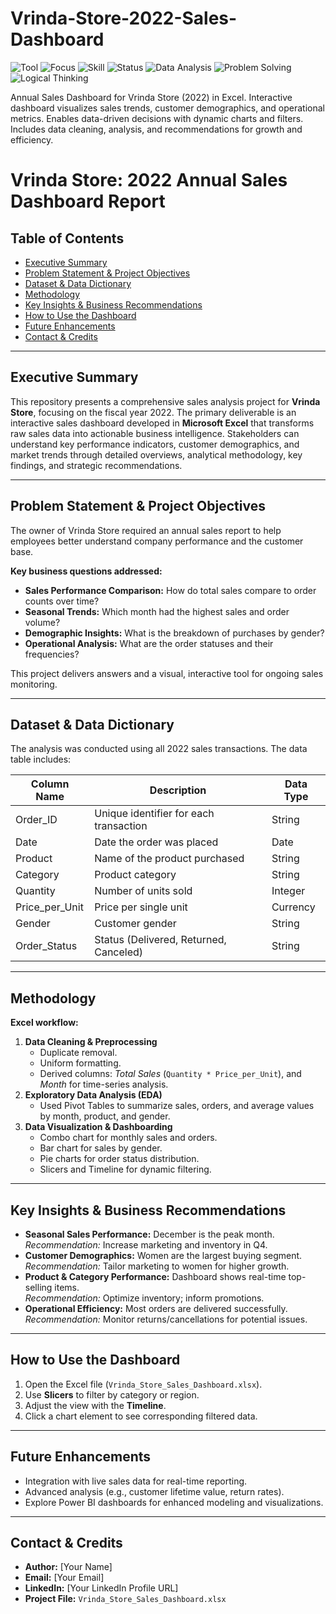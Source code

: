 # Vrinda-Store-2022-Sales-Dashboard


![Tool](https://img.shields.io/badge/Tool-Excel%20%2F%20Google%20Sheets-lightgreen?style=for-the-badge&logo=microsoft-excel&logoColor=white)
![Focus](https://img.shields.io/badge/Focus-Data%20Cleaning%20%7C%20EDA-blue?style=for-the-badge&logo=googleanalytics&logoColor=white)
![Skill](https://img.shields.io/badge/Skill-PivotTables%20%26%20Dashboard-orange?style=for-the-badge&logo=microsoftpowerpoint&logoColor=white)
![Status](https://img.shields.io/badge/Status-Completed-brightgreen?style=for-the-badge&logo=check-circle&logoColor=white)
![Data Analysis](https://img.shields.io/badge/Skill-Data%20Analysis-6f42c1?style=for-the-badge&logo=tableau&logoColor=white)
![Problem Solving](https://img.shields.io/badge/Skill-Problem%20Solving-ff4500?style=for-the-badge&logo=leanpub&logoColor=white)
![Logical Thinking](https://img.shields.io/badge/Skill-Logical%20Thinking-009688?style=for-the-badge&logo=brain&logoColor=white)

Annual Sales Dashboard for Vrinda Store (2022) in Excel. Interactive dashboard visualizes sales trends, customer demographics, and operational metrics. Enables data-driven decisions with dynamic charts and filters. Includes data cleaning, analysis, and recommendations for growth and efficiency.

# Vrinda Store: 2022 Annual Sales Dashboard Report

## Table of Contents

- [Executive Summary](#executive-summary)
- [Problem Statement & Project Objectives](#problem-statement--project-objectives)
- [Dataset & Data Dictionary](#dataset--data-dictionary)
- [Methodology](#methodology)
- [Key Insights & Business Recommendations](#key-insights--business-recommendations)
- [How to Use the Dashboard](#how-to-use-the-dashboard)
- [Future Enhancements](#future-enhancements)
- [Contact & Credits](#contact--credits)

---

## Executive Summary

This repository presents a comprehensive sales analysis project for **Vrinda Store**, focusing on the fiscal year 2022. The primary deliverable is an interactive sales dashboard developed in **Microsoft Excel** that transforms raw sales data into actionable business intelligence. Stakeholders can understand key performance indicators, customer demographics, and market trends through detailed overviews, analytical methodology, key findings, and strategic recommendations.

---

## Problem Statement & Project Objectives

The owner of Vrinda Store required an annual sales report to help employees better understand company performance and the customer base.

**Key business questions addressed:**
- **Sales Performance Comparison:** How do total sales compare to order counts over time?
- **Seasonal Trends:** Which month had the highest sales and order volume?
- **Demographic Insights:** What is the breakdown of purchases by gender?
- **Operational Analysis:** What are the order statuses and their frequencies?

This project delivers answers and a visual, interactive tool for ongoing sales monitoring.

---

## Dataset & Data Dictionary

The analysis was conducted using all 2022 sales transactions. The data table includes:

| Column Name      | Description                                | Data Type |
|------------------|--------------------------------------------|-----------|
| Order_ID         | Unique identifier for each transaction      | String    |
| Date             | Date the order was placed                   | Date      |
| Product          | Name of the product purchased               | String    |
| Category         | Product category                            | String    |
| Quantity         | Number of units sold                        | Integer   |
| Price_per_Unit   | Price per single unit                       | Currency  |
| Gender           | Customer gender                             | String    |
| Order_Status     | Status (Delivered, Returned, Canceled)      | String    |

---

## Methodology

**Excel workflow:**
1. **Data Cleaning & Preprocessing**
    - Duplicate removal.
    - Uniform formatting.
    - Derived columns: *Total Sales* (`Quantity * Price_per_Unit`), and *Month* for time-series analysis.
2. **Exploratory Data Analysis (EDA)**
    - Used Pivot Tables to summarize sales, orders, and average values by month, product, and gender.
3. **Data Visualization & Dashboarding**
    - Combo chart for monthly sales and orders.
    - Bar chart for sales by gender.
    - Pie charts for order status distribution.
    - Slicers and Timeline for dynamic filtering.

---

## Key Insights & Business Recommendations

- **Seasonal Sales Performance:** December is the peak month.  
  *Recommendation:* Increase marketing and inventory in Q4.
- **Customer Demographics:** Women are the largest buying segment.  
  *Recommendation:* Tailor marketing to women for higher growth.
- **Product & Category Performance:** Dashboard shows real-time top-selling items.  
  *Recommendation:* Optimize inventory; inform promotions.
- **Operational Efficiency:** Most orders are delivered successfully.  
  *Recommendation:* Monitor returns/cancellations for potential issues.

---

## How to Use the Dashboard

1. Open the Excel file (`Vrinda_Store_Sales_Dashboard.xlsx`).
2. Use **Slicers** to filter by category or region.
3. Adjust the view with the **Timeline**.
4. Click a chart element to see corresponding filtered data.

---

## Future Enhancements

- Integration with live sales data for real-time reporting.
- Advanced analysis (e.g., customer lifetime value, return rates).
- Explore Power BI dashboards for enhanced modeling and visualizations.

---

## Contact & Credits

- **Author:** [Your Name]
- **Email:** [Your Email]
- **LinkedIn:** [Your LinkedIn Profile URL]
- **Project File:** `Vrinda_Store_Sales_Dashboard.xlsx`
